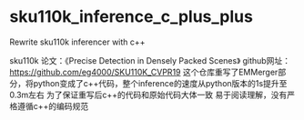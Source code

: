 # sku110k_inference_c_plus_plus
Rewrite sku110k inferencer with c++

sku110k 论文：《Precise Detection in Densely Packed Scenes》 github网址：https://github.com/eg4000/SKU110K_CVPR19 这个仓库重写了EMMerger部分，将python变成了c++代码，整个inference的速度从python版本的1s提升至0.3m左右
为了保证重写后c++的代码和原始代码大体一致 易于阅读理解，没有严格遵循c++的编码规范
